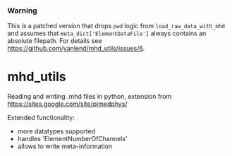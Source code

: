 ### Warning
This is a patched version that drops `pwd` logic from `load_raw_data_with_mhd` and assumes that
`meta_dict['ElementDataFile']` always contains an absolute filepath. For details see
https://github.com/yanlend/mhd_utils/issues/6.

# mhd_utils
Reading and writing .mhd files in python, extension from https://sites.google.com/site/pjmedphys/

Extended functionality:
- more datatypes supported
- handles 'ElementNumberOfChannels'
- allows to write meta-information
